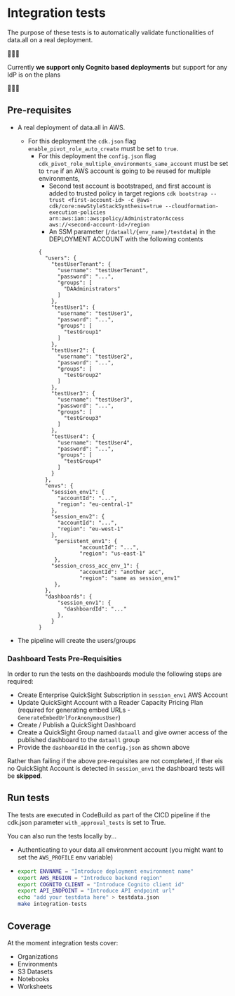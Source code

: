 # Integration tests

The purpose of these tests is to automatically validate functionalities of data.all on a real deployment.

🚨🚨🚨

Currently **we support only Cognito based deployments** but support for any IdP is on the plans

🚨🚨🚨

## Pre-requisites

- A real deployment of data.all in AWS. 
     - For this deployment the `cdk.json` flag `enable_pivot_role_auto_create` must be set to `true`.
       - For this deployment the `config.json` flag `cdk_pivot_role_multiple_environments_same_account` must be set to `true` if an AWS account is going to be reused for multiple environments,
         - Second test account is bootstraped, and first account is added to trusted policy in target regions
          ```cdk bootstrap --trust <first-account-id> -c @aws-cdk/core:newStyleStackSynthesis=true --cloudformation-execution-policies arn:aws:iam::aws:policy/AdministratorAccess aws://<second-account-id>/region```
         - An SSM parameter (`/dataall/{env_name}/testdata`) in the DEPLOYMENT ACCOUNT with the following contents
          ```
          {
            "users": {
              "testUserTenant": {
                "username": "testUserTenant",
                "password": "...",
                "groups": [
                  "DAAdministrators"
                ]
              },
              "testUser1": {
                "username": "testUser1",
                "password": "...",
                "groups": [
                  "testGroup1"
                ]
              },
              "testUser2": {
                "username": "testUser2",
                "password": "...",
                "groups": [
                  "testGroup2"
                ]
              },
              "testUser3": {
                "username": "testUser3",
                "password": "...",
                "groups": [
                  "testGroup3"
                ]
              },
              "testUser4": {
                "username": "testUser4",
                "password": "...",
                "groups": [
                  "testGroup4"
                ]
              }
            },
            "envs": {
              "session_env1": {
                "accountId": "...",
                "region": "eu-central-1"
              },
              "session_env2": {
                "accountId": "...",
                "region": "eu-west-1"
              },
               "persistent_env1": {
                       "accountId": "...",
                       "region": "us-east-1"
               },
              "session_cross_acc_env_1": {
                       "accountId": "another acc",
                       "region": "same as session_env1"  
               },
            },
            "dashboards": {
                "session_env1": {
                  "dashboardId": "..."
                },
              }
          }
          ```

- The pipeline will create the users/groups

### Dashboard Tests Pre-Requisities

In order to run the tests on the dashboards module the following steps are required:

- Create Enterprise QuickSight Subscription in `session_env1` AWS Account
- Update QuickSight Account with a Reader Capacity Pricing Plan (required for generating embed URLs - `GenerateEmbedUrlForAnonymousUser`)
- Create / Publish a QuickSight Dashboard
- Create a QuickSight Group named `dataall` and give owner access of the published dashboard to the `dataall` group
- Provide the `dashboardId` in the `config.json` as shown above

Rather than failing if the above pre-requisites are not completed, if ther eis no QuickSight Account is detected in `session_env1` the dashboard tests will be **skipped**.

## Run tests

The tests are executed in CodeBuild as part of the CICD pipeline if the cdk.json parameter `with_approval_tests` is set
to True.

You can also run the tests locally by...

* Authenticating to your data.all environment account (you might want to set the `AWS_PROFILE` env variable)

* ```bash
  export ENVNAME = "Introduce deployment environment name"
  export AWS_REGION = "Introduce backend region"
  export COGNITO_CLIENT = "Introduce Cognito client id"
  export API_ENDPOINT = "Introduce API endpoint url"
  echo "add your testdata here" > testdata.json 
  make integration-tests
  ```

## Coverage

At the moment integration tests cover:
- Organizations
- Environments
- S3 Datasets
- Notebooks
- Worksheets